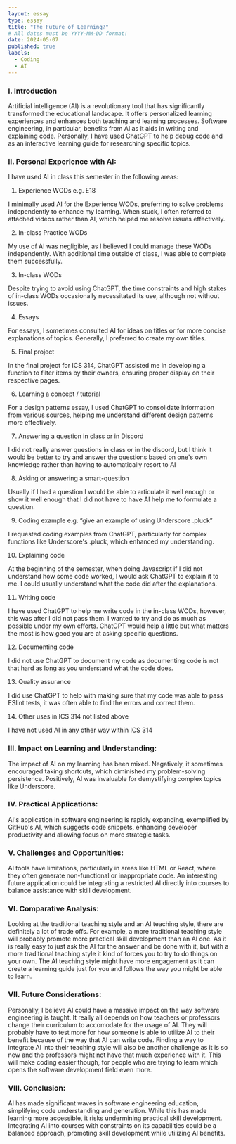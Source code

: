 ```yaml
---
layout: essay
type: essay
title: "The Future of Learning?"
# All dates must be YYYY-MM-DD format!
date: 2024-05-07
published: true
labels:
  - Coding
  - AI
---
```


### I. Introduction
Artificial intelligence (AI) is a revolutionary tool that has significantly transformed the educational landscape. It offers personalized learning experiences and enhances both teaching and learning processes. Software engineering, in particular, benefits from AI as it aids in writing and explaining code. Personally, I have used ChatGPT to help debug code and as an interactive learning guide for researching specific topics.

### II. Personal Experience with AI:
I have used AI in class this semester in the following areas:

  1. Experience WODs e.g. E18

I minimally used AI for the Experience WODs, preferring to solve problems independently to enhance my learning. When stuck, I often referred to attached videos rather than AI, which helped me resolve issues effectively.
  
  2. In-class Practice WODs

My use of AI was negligible, as I believed I could manage these WODs independently. With additional time outside of class, I was able to complete them successfully.
  
  3. In-class WODs

Despite trying to avoid using ChatGPT, the time constraints and high stakes of in-class WODs occasionally necessitated its use, although not without issues.
  
  4. Essays

For essays, I sometimes consulted AI for ideas on titles or for more concise explanations of topics. Generally, I preferred to create my own titles.
  
  5. Final project

In the final project for ICS 314, ChatGPT assisted me in developing a function to filter items by their owners, ensuring proper display on their respective pages.
  
  6. Learning a concept / tutorial

For a design patterns essay, I used ChatGPT to consolidate information from various sources, helping me understand different design patterns more effectively.
  
  7. Answering a question in class or in Discord

I did not really answer questions in class or in the discord, but I think it would be better to try and answer the questions based on one's own knowledge rather than having to automatically resort to AI
  
  8. Asking or answering a smart-question

Usually if I had a question I would be able to articulate it well enough or show it well enough that I did not have to have AI help me to formulate a question. 
  
  9. Coding example e.g. “give an example of using Underscore .pluck”

I requested coding examples from ChatGPT, particularly for complex functions like Underscore's .pluck, which enhanced my understanding.
  
  10. Explaining code

At the beginning of the semester, when doing Javascript if I did not understand how some code worked, I would ask ChatGPT to explain it to me. I could usually understand what the code did after the explanations. 
  
  11. Writing code

I have used ChatGPT to help me write code in the in-class WODs, however, this was after I did not pass them. I wanted to try and do as much as possible under my own efforts. ChatGPT would help a little but what matters the most is how good you are at asking specific questions. 
  
  12. Documenting code

I did not use ChatGPT to document my code as documenting code is not that hard as long as you understand what the code does. 
  
  13. Quality assurance 

I did use ChatGPT to help with making sure that my code was able to pass ESlint tests, it was often able to find the errors and correct them. 
  
  14. Other uses in ICS 314 not listed above

I have not used AI in any other way within ICS 314

### III. Impact on Learning and Understanding:
The impact of AI on my learning has been mixed. Negatively, it sometimes encouraged taking shortcuts, which diminished my problem-solving persistence. Positively, AI was invaluable for demystifying complex topics like Underscore.
### IV. Practical Applications:
AI's application in software engineering is rapidly expanding, exemplified by GitHub's AI, which suggests code snippets, enhancing developer productivity and allowing focus on more strategic tasks.

### V. Challenges and Opportunities:
AI tools have limitations, particularly in areas like HTML or React, where they often generate non-functional or inappropriate code. An interesting future application could be integrating a restricted AI directly into courses to balance assistance with skill development.

### VI. Comparative Analysis:
Looking at the traditional teaching style and an AI teaching style, there are definitely a lot of trade offs. For example, a more traditional teaching style will probably promote more practical skill development than an AI one. As it is really easy to just ask the AI for the answer and be done with it, but with a more traditional teaching style it kind of forces you to try to do things on your own. The AI teaching style might have more engagement as it can create a learning guide just for you and follows the way you might be able to learn. 

### VII. Future Considerations:
Personally, I believe AI could have a massive impact on the way software engineering is taught. It really all depends on how teachers or professors change their curriculum to accomodate for the usage of AI. They will probably have to test more for how someone is able to utilize AI to their benefit because of the way that AI can write code. Finding a way to integrate AI into their teaching style will also be another challenge as it is so new and the professors might not have that much experience with it. This will make coding easier though, for people who are trying to learn which opens the software development field even more. 

### VIII. Conclusion:
AI has made significant waves in software engineering education, simplifying code understanding and generation. While this has made learning more accessible, it risks undermining practical skill development. Integrating AI into courses with constraints on its capabilities could be a balanced approach, promoting skill development while utilizing AI benefits.
